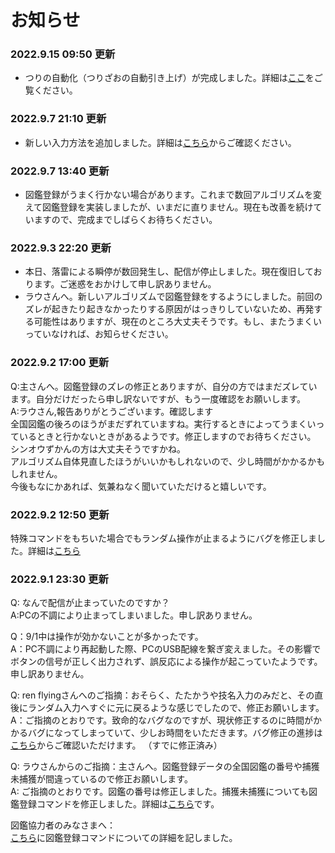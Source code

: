 # お知らせ
### 2022.9.15 09:50 更新
- つりの自動化（つりざおの自動引き上げ）が完成しました。詳細は[ここ](https://github.com/AI-switch-programming/PokemonDP_youtube/wiki/%E7%89%B9%E6%AE%8A%E3%82%B3%E3%83%9E%E3%83%B3%E3%83%89#%E7%89%B9%E6%AE%8A%E3%82%B3%E3%83%9E%E3%83%B3%E3%83%896-%E3%81%A4%E3%82%8A%E3%81%96%E3%81%8A%E8%87%AA%E5%8B%95%E5%BC%95%E3%81%8D%E4%B8%8A%E3%81%92)をご覧ください。  

### 2022.9.7 21:10 更新
- 新しい入力方法を追加しました。詳細は[こちら](https://github.com/AI-switch-programming/PokemonDP_youtube/wiki/%E9%80%9A%E5%B8%B8%E3%82%B3%E3%83%9E%E3%83%B3%E3%83%89#%E4%B8%8A%E8%A8%98%E3%82%B3%E3%83%9E%E3%83%B3%E3%83%89%E3%81%AE%E7%B0%A1%E6%98%93%E3%82%B3%E3%83%9E%E3%83%B3%E3%83%89
)からご確認ください。

### 2022.9.7 13:40 更新
- 図鑑登録がうまく行かない場合があります。これまで数回アルゴリズムを変えて図鑑登録を実装しましたが、いまだに直りません。現在も改善を続けていますので、完成までしばらくお待ちください。  

### 2022.9.3 22:20 更新
- 本日、落雷による瞬停が数回発生し、配信が停止しました。現在復旧しております。ご迷惑をおかけして申し訳ありません。
- ラウさんへ。新しいアルゴリズムで図鑑登録をするようにしました。前回のズレが起きたり起きなかったりする原因がはっきりしていないため、再発する可能性はありますが、現在のところ大丈夫そうです。もし、またうまくいっていなければ、お知らせください。


### 2022.9.2 17:00 更新
Q:主さんへ。図鑑登録のズレの修正とありますが、自分の方ではまだズレています。自分だけだったら申し訳ないですが、もう一度確認をお願いします。  
A:ラウさん,報告ありがとうございます。確認します  
全国図鑑の後ろのほうがまだずれていますね。実行するときによってうまくいっているときと行かないときがあるようです。修正しますのでお待ちください。  
シンオウずかんの方は大丈夫そうですかね。  
アルゴリズム自体見直したほうがいいかもしれないので、少し時間がかかるかもしれません。  
今後もなにかあれば、気兼ねなく聞いていただけると嬉しいです。  

### 2022.9.2 12:50 更新
特殊コマンドをもちいた場合でもランダム操作が止まるようにバグを修正しました。詳細は[こちら](https://github.com/AI-switch-programming/PokemonDP_youtube/issues/22)  

### 2022.9.1 23:30 更新
Q: なんで配信が止まっていたのですか？  
A:PCの不調により止まってしまいました。申し訳ありません。  

Q：9/1中は操作が効かないことが多かったです。  
A：PC不調により再起動した際、PCのUSB配線を繋ぎ変えました。その影響でボタンの信号が正しく出力されず、誤反応による操作が起こっていたようです。申し訳ありません。  

Q: ren flyingさんへのご指摘：おそらく、たたかうや技名入力のみだと、その直後にランダム入力へすぐに元に戻るような感じでしたので、修正お願いします。  
A：ご指摘のとおりです。致命的なバグなのですが、現状修正するのに時間がかかるバグになってしまっていて、少しお時間をいただきます。バグ修正の進捗は[こちら](https://github.com/AI-switch-programming/PokemonDP_youtube/issues/22)からご確認いただけます。 （すでに修正済み） 

Q: ラウさんからのご指摘：主さんへ。図鑑登録データの全国図鑑の番号や捕獲未捕獲が間違っているので修正お願いします。  
A: ご指摘のとおりです。図鑑の番号は修正しました。捕獲未捕獲についても図鑑登録コマンドを修正しました。詳細は[こちら](https://github.com/AI-switch-programming/PokemonDP_youtube/issues/38)です。  

図鑑協力者のみなさまへ：  
[こちら](https://github.com/AI-switch-programming/PokemonDP_youtube/tree/main/%E5%9B%B3%E9%91%91%E7%99%BB%E9%8C%B2%E3%83%87%E3%83%BC%E3%82%BF)に図鑑登録コマンドについての詳細を記しました。  


